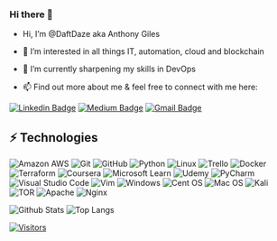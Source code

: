 ### Hi there 👋

<!-- Introduce yourself and give a brief introduction about yourself here.  Also include what tech you're interested in and what you are currently learning -->
- Hi, I’m @DaftDaze aka Anthony Giles 
- 👀 I’m interested in all things IT, automation, cloud and blockchain
- 🌱 I’m currently sharpening my skills in DevOps

- 📫 Find out more about me & feel free to connect with me here:

<!-- Replace the fields below with the information requested. Remember to remove the encapsulating <> characters. For spaces in names, use %20 (e.g. Broadus%20Palmer) -->

[![Linkedin Badge](https://img.shields.io/badge/-Anthony%20Giles-blue?style=flat-square&logo=Linkedin&logoColor=white&link=https://www.linkedin.com/in/algiles/)](https://www.linkedin.com/in/algiles/)
[![Medium Badge](https://img.shields.io/badge/Anthony%20Giles-12100E?style=flat-square&logo=medium&logoColor=white&link=https://anthonylgiles.medium.com/)](https://anthonylgiles.medium.com//)
[![Gmail Badge](https://img.shields.io/badge/-Anthony.L.Giles@gmail.com-c14438?style=flat-square&logo=Gmail&logoColor=white&link=mailto:Anthony.L.Giles@gmail.com)](mailto:Anthony.L.Giles@gmail.com)

## ⚡ Technologies

<!-- Check out the Badges folder for more badges -->

![Amazon AWS](https://img.shields.io/badge/Amazon%20AWS-232F3E?style=flat-square&logo=amazon-aws)
![Git](https://img.shields.io/badge/-Git-black?style=flat-square&logo=git)
![GitHub](https://img.shields.io/badge/-GitHub-181717?style=flat-square&logo=github)
![Python](https://img.shields.io/badge/-Python-black?style=flat-square&logo=Python)
![Linux](https://img.shields.io/badge/Linux-FCC624?style=flat-square&logo=linux&logoColor=black)
![Trello](https://img.shields.io/badge/Trello-%23026AA7.svg?style=flat-square&logo=Trello&logoColor=white)
![Docker](https://img.shields.io/badge/docker-%230db7ed.svg?style=for-the-badge&logo=docker&logoColor=white)
![Terraform](https://img.shields.io/badge/terraform-%235835CC.svg?style=for-the-badge&logo=terraform&logoColor=white)
![Coursera](https://img.shields.io/badge/Coursera-%230056D2.svg?style=for-the-badge&logo=Coursera&logoColor=white)
![Microsoft Learn](https://img.shields.io/badge/Microsoft_Learn-258ffa?style=for-the-badge&logo=microsoft&logoColor=white)
![Udemy](https://img.shields.io/badge/Udemy-A435F0?style=for-the-badge&logo=Udemy&logoColor=white)
![PyCharm](https://img.shields.io/badge/pycharm-143?style=for-the-badge&logo=pycharm&logoColor=black&color=black&labelColor=green)
![Visual Studio Code](https://img.shields.io/badge/Visual%20Studio%20Code-0078d7.svg?style=for-the-badge&logo=visual-studio-code&logoColor=white)
![Vim](https://img.shields.io/badge/VIM-%2311AB00.svg?style=for-the-badge&logo=vim&logoColor=white)
![Windows](https://img.shields.io/badge/Windows-0078D6?style=for-the-badge&logo=windows&logoColor=white)
![Cent OS](https://img.shields.io/badge/cent%20os-002260?style=for-the-badge&logo=centos&logoColor=F0F0F0)
![Mac OS](https://img.shields.io/badge/mac%20os-000000?style=for-the-badge&logo=macos&logoColor=F0F0F0)
![Kali](https://img.shields.io/badge/Kali-268BEE?style=for-the-badge&logo=kalilinux&logoColor=white)
![TOR](https://img.shields.io/badge/tor-%237E4798.svg?style=for-the-badge&logo=tor-project&logoColor=white)
![Apache](https://img.shields.io/badge/apache-%23D42029.svg?style=for-the-badge&logo=apache&logoColor=white)
![Nginx](https://img.shields.io/badge/nginx-%23009639.svg?style=for-the-badge&logo=nginx&logoColor=white)

<!-- Replace the fields below with the information requested. Remember to remove the encapsulating <> characters. -->

![Github Stats](https://github-readme-stats.vercel.app/api?username=DaftDaze&count_private=true&show_icons=true&include_all_commits=true)
![Top Langs](https://github-readme-stats.vercel.app/api/top-langs/?username=DaftDaze&hide=TeX&layout=compact)


[![Visitors](https://api.visitorbadge.io/api/visitors?path=DaftDaze%2FDaftDaze&label=VISITORS&countColor=%23263759)](https://visitorbadge.io/status?path=DaftDaze%2FDaftDaze)
